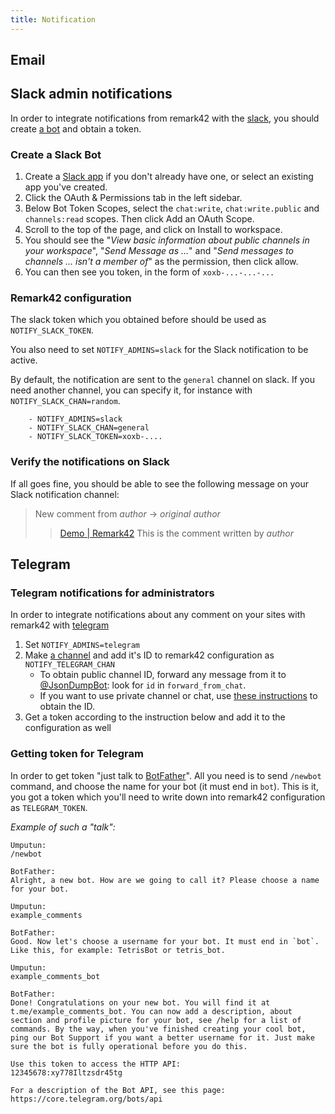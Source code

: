 ```yaml
---
title: Notification
---
```


## Email

## Slack admin notifications

In order to integrate notifications from remark42 with the [slack](https://slack.com), you should create [a bot](https://slack.com/intl/en-cn/help/articles/115005265703-Create-a-bot-for-your-workspace) and obtain a token.

### Create a Slack Bot

1. Create a [Slack app](https://api.slack.com/apps/new) if you don't already have one, or select an existing app you've created.
2. Click the OAuth & Permissions tab in the left sidebar.
3. Below Bot Token Scopes, select the `chat:write`, `chat:write.public` and `channels:read` scopes. Then click Add an OAuth Scope.
4. Scroll to the top of the page, and click on Install to workspace.
5. You should see the "_View basic information about public channels in your workspace_", "_Send Message as ..._" and "_Send messages to channels ... isn't a member of_" as the permission, then click allow.
6. You can then see you token, in the form of `xoxb-...-...-...`

### Remark42 configuration

The slack token which you obtained before should be used as `NOTIFY_SLACK_TOKEN`.

You also need to set `NOTIFY_ADMINS=slack` for the Slack notification to be active.

By default, the notification are sent to the `general` channel on slack. If you need another channel, you can specify it, for instance with `NOTIFY_SLACK_CHAN=random`.

```
    - NOTIFY_ADMINS=slack
    - NOTIFY_SLACK_CHAN=general
    - NOTIFY_SLACK_TOKEN=xoxb-....
```

### Verify the notifications on Slack

If all goes fine, you should be able to see the following message on your Slack notification channel:

> New comment from _author_ -> _original author_
>
> > [Demo | Remark42](http://127.0.0.1:8080/web/#remark42__comment-11288987987)
> > This is the comment written by _author_

## Telegram

### Telegram notifications for administrators

In order to integrate notifications about any comment on your sites with remark42 with [telegram](https://telegram.org)

1. Set `NOTIFY_ADMINS=telegram`
1. Make [a channel](https://telegram.org/faq_channels) and add it's ID to remark42 configuration as `NOTIFY_TELEGRAM_CHAN`
    * To obtain public channel ID, forward any message from it to [@JsonDumpBot](https://t.me/JsonDumpBot): look for `id` in `forward_from_chat`.
    * If you want to use private channel or chat, use [these instructions](https://github.com/GabrielRF/telegram-id) to obtain the ID.
1. Get a token according to the instruction below and add it to the configuration as well

### Getting token for Telegram

In order to get token "just talk to [BotFather](https://core.telegram.org/bots#6-botfather)". All you need is to send `/newbot` command, and choose the name for your bot (it must end in `bot`). This is it, you got a token which you'll need to write down into remark42 configuration as `TELEGRAM_TOKEN`.

_Example of such a "talk":_

```
Umputun:
/newbot

BotFather:
Alright, a new bot. How are we going to call it? Please choose a name for your bot.

Umputun:
example_comments

BotFather:
Good. Now let's choose a username for your bot. It must end in `bot`. Like this, for example: TetrisBot or tetris_bot.

Umputun:
example_comments_bot

BotFather:
Done! Congratulations on your new bot. You will find it at t.me/example_comments_bot. You can now add a description, about section and profile picture for your bot, see /help for a list of commands. By the way, when you've finished creating your cool bot, ping our Bot Support if you want a better username for it. Just make sure the bot is fully operational before you do this.

Use this token to access the HTTP API:
12345678:xy778Iltzsdr45tg

For a description of the Bot API, see this page: https://core.telegram.org/bots/api
```
